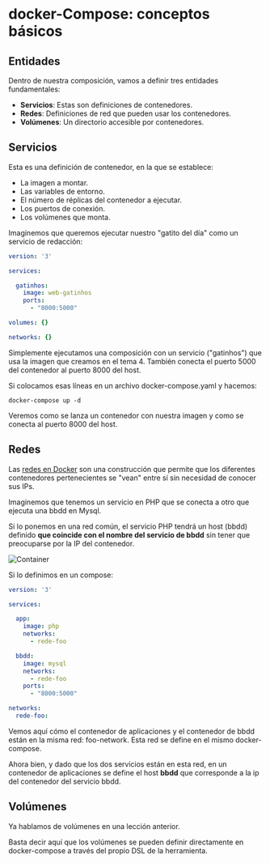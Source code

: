 # docker-Compose: conceptos básicos

## Entidades

Dentro de nuestra composición, vamos a definir tres entidades fundamentales:

- **Servicios**: Estas son definiciones de contenedores.
- **Redes**: Definiciones de red que pueden usar los contenedores.
- **Volúmenes**: Un directorio accesible por contenedores.

## Servicios

Esta es una definición de contenedor, en la que se establece:

- La imagen a montar.
- Las variables de entorno.
- El número de réplicas del contenedor a ejecutar.
- Los puertos de conexión.
- Los volúmenes que monta.

Imaginemos que queremos ejecutar nuestro "gatito del día" como un servicio de redacción:


```yml
version: '3'

services:

  gatinhos:
    image: web-gatinhos
    ports:
      - "8000:5000"

volumes: {}

networks: {}
```


Simplemente ejecutamos una composición con un servicio ("gatinhos") que usa la imagen que creamos en el tema 4. También conecta el puerto 5000 del contenedor al puerto 8000 del host.

Si colocamos esas líneas en un archivo docker-compose.yaml y hacemos:

```shell
docker-compose up -d
```

Veremos como se lanza un contenedor con nuestra imagen y como se conecta al puerto 8000 del host.

## Redes

Las [redes en Docker](https://docs.docker.com/network/) son una construcción que permite que los diferentes contenedores pertenecientes se "vean" entre sí sin necesidad de conocer sus IPs.

Imaginemos que tenemos un servicio en PHP que se conecta a otro que ejecuta una bbdd en Mysql.

Si lo ponemos en una red común, el servicio PHP tendrá un host (bbdd) definido **que coincide con el nombre del servicio de bbdd** sin tener que preocuparse por la IP del contenedor.

![Container](../../_media/04_aplicacions_e_servizos_multicontedor/redes.png)

Si lo definimos en un compose:


```yml
version: '3'

services:

  app:
    image: php
    networks:
      - rede-foo

  bbdd:
    image: mysql
    networks:
      - rede-foo
    ports:
      - "8000:5000"

networks:
  rede-foo:
```

Vemos aquí cómo el contenedor de aplicaciones y el contenedor de bbdd están en la misma red: foo-network. Esta red se define en el mismo docker-compose.

Ahora bien, y dado que los dos servicios están en esta red, en un contenedor de aplicaciones se define el host **bbdd** que corresponde a la ip del contenedor del servicio bbdd.

## Volúmenes

Ya hablamos de volúmenes en una lección anterior.

Basta decir aquí que los volúmenes se pueden definir directamente en docker-compose a través del propio DSL de la herramienta.
